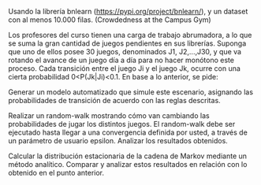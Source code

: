 Usando la librería bnlearn (https://pypi.org/project/bnlearn/), y un
dataset con al menos 10.000 filas. (Crowdedness at the Campus Gym)

Los profesores del curso tienen una carga de trabajo abrumadora, a lo que se suma
la gran cantidad de juegos pendientes en sus librerías. Suponga que uno de ellos
posee 30 juegos, denominados J1, J2,...,J30, y que va rotando el avance de un juego
día a día para no hacer monótono este proceso. Cada transición entre el juego Ji y el
juego Jk, ocurre con una cierta probabilidad 0<P(Jk|Ji)<0.1. En base a lo anterior, se
pide:

Generar un modelo automatizado que simule este escenario,
asignando las probabilidades de transición de acuerdo con las reglas
descritas.

Realizar un random-walk mostrando cómo van cambiando las
probabilidades de jugar los distintos juegos. El random-walk debe ser
ejecutado hasta llegar a una convergencia definida por usted, a través de un
parámetro de usuario epsilon. Analizar los resultados obtenidos.

Calcular la distribución estacionaria de la cadena de Markov
mediante un método analítico. Comparar y analizar estos resultados en
relación con lo obtenido en el punto anterior.
